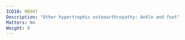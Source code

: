 ```yaml
---
ICD10: M8947
Description: "Other hypertrophic osteoarthropathy: Ankle and foot"
Matters: No
Weight: 0
---
```


